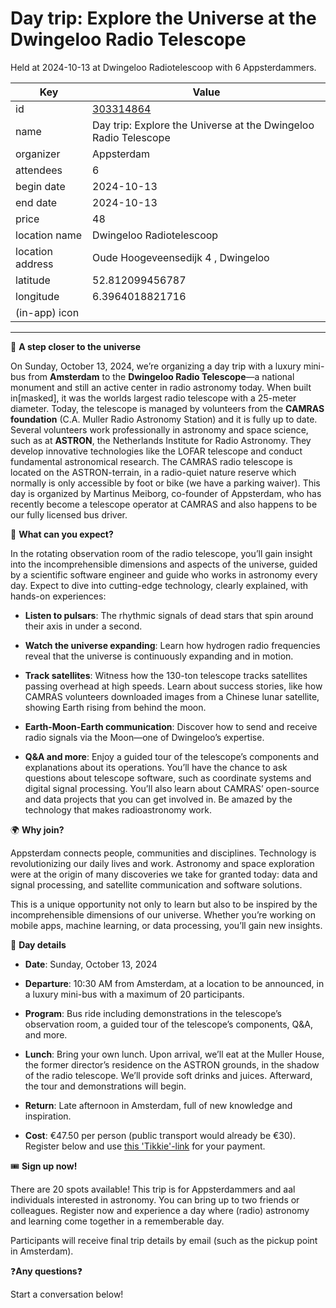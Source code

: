 # Day trip: Explore the Universe at the Dwingeloo Radio Telescope
Held at 2024-10-13 at Dwingeloo Radiotelescoop with 6 Appsterdammers.
        
|Key|Value
|---|---|
|id|[303314864](https://www.meetup.com/appsterdam/events/303314864/)|
|name|Day trip: Explore the Universe at the Dwingeloo Radio Telescope|
|organizer|Appsterdam|
|attendees|6|
|begin date|2024-10-13|
|end date|2024-10-13|
|price|48|
|location name|Dwingeloo Radiotelescoop|
|location address|Oude Hoogeveensedijk 4 , Dwingeloo|
|latitude|52.812099456787|
|longitude|6.3964018821716|
|(in-app) icon||

---

🚀 **A step closer to the universe**

On Sunday, October 13, 2024, we’re organizing a day trip with a luxury mini-bus from **Amsterdam** to the **Dwingeloo Radio Telescope**—a national monument and still an active center in radio astronomy today. When built in[masked], it was the worlds largest radio telescope with a 25-meter diameter. Today, the telescope is managed by volunteers from the **CAMRAS foundation** (C.A. Muller Radio Astronomy Station) and it is fully up to date. Several volunteers work professionally in astronomy and space science, such as at **ASTRON**, the Netherlands Institute for Radio Astronomy. They develop innovative technologies like the LOFAR telescope and conduct fundamental astronomical research. The CAMRAS radio telescope is located on the ASTRON-terrain, in a radio-quiet nature reserve which normally is only accessible by foot or bike (we have a parking waiver). This day is organized by Martinus Meiborg, co-founder of Appsterdam, who has recently become a telescope operator at CAMRAS and also happens to be our fully licensed bus driver.

📡 **What can you expect?**

In the rotating observation room of the radio telescope, you’ll gain insight into the incomprehensible dimensions and aspects of the universe, guided by a scientific software engineer and guide who works in astronomy every day. Expect to dive into cutting-edge technology, clearly explained, with hands-on experiences:

* **Listen to pulsars**: The rhythmic signals of dead stars that spin around their axis in under a second.

* **Watch the universe expanding**: Learn how hydrogen radio frequencies reveal that the universe is continuously expanding and in motion.

* **Track satellites**: Witness how the 130-ton telescope tracks satellites passing overhead at high speeds. Learn about success stories, like how CAMRAS volunteers downloaded images from a Chinese lunar satellite, showing Earth rising from behind the moon.

* **Earth-Moon-Earth communication**: Discover how to send and receive radio signals via the Moon—one of Dwingeloo’s expertise.

* **Q&amp;A and more**: Enjoy a guided tour of the telescope’s components and explanations about its operations. You’ll have the chance to ask questions about telescope software, such as coordinate systems and digital signal processing. You’ll also learn about CAMRAS’ open-source and data projects that you can get involved in. Be amazed by the technology that makes radioastronomy work.

🌍 **Why join?**

Appsterdam connects people, communities and disciplines. Technology is revolutionizing our daily lives and work. Astronomy and space exploration were at the origin of many discoveries we take for granted today: data and signal processing, and satellite communication and software solutions.

This is a unique opportunity not only to learn but also to be inspired by the incomprehensible dimensions of our universe. Whether you’re working on mobile apps, machine learning, or data processing, you’ll gain new insights.

🚌 **Day details**

* **Date**: Sunday, October 13, 2024

* **Departure**: 10:30 AM from Amsterdam, at a location to be announced, in a luxury mini-bus with a maximum of 20 participants.

* **Program**: Bus ride including demonstrations in the telescope’s observation room, a guided tour of the telescope’s components, Q&amp;A, and more.

* **Lunch**: Bring your own lunch. Upon arrival, we’ll eat at the Muller House, the former director’s residence on the ASTRON grounds, in the shadow of the radio telescope. We’ll provide soft drinks and juices. Afterward, the tour and demonstrations will begin.

* **Return**: Late afternoon in Amsterdam, full of new knowledge and inspiration.

* **Cost**: €47.50 per person (public transport would already be €30). Register below and use [this 'Tikkie'-link](https://tikkie.me/pay/StichtingAp/t8A9bAinUm6kXJekJYUqrr) for your payment.

🎟️ **Sign up now!**

There are 20 spots available! This trip is for Appsterdammers and aal individuals interested in astronomy. You can bring up to two friends or colleagues. Register now and experience a day where (radio) astronomy and learning come together in a rememberable day.

Participants will receive final trip details by email (such as the pickup point in Amsterdam).

❓**Any questions**❓

Start a conversation below! 
